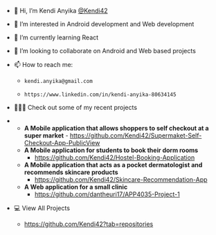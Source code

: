 - 👋 Hi, I’m Kendi Anyika [@Kendi42](https://github.com/Kendi42)
- 👀 I’m interested in Android development and Web development
- 🌱 I’m currently learning React
- 💞️ I’m looking to collaborate on Android and Web based projects
- 📫 How to reach me:  
    -     kendi.anyika@gmail.com 
    -     https://www.linkedin.com/in/kendi-anyika-80634145
- 👩🏿‍💻 Check out some of my recent projects
-  - **A Mobile application that allows shoppers to self checkout at a super market**
         - https://github.com/Kendi42/Supermaket-Self-Checkout-App-PublicView
    - **A Mobile application for students to book their dorm rooms**
        - https://github.com/Kendi42/Hostel-Booking-Application 
    -  **A Mobile application that acts as a pocket dermatologist and recommends skincare products**
        - https://github.com/Kendi42/Skincare-Recommendation-App 
    - **A Web application for a small clinic**
        - https://github.com/dantheuri17/APP4035-Project-1

- 💻 View All Projects
    -   https://github.com/Kendi42?tab=repositories
